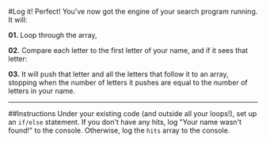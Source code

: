 #Log it!
Perfect! You've now got the engine of your search program running. It will:

**01.** Loop through the array,

**02.** Compare each letter to the first letter of your name, and if it sees that letter:

**03.** It will push that letter and all the letters that follow it to an array, stopping when the number of letters it pushes are equal to the number of letters in your name.
***
##Instructions
Under your existing code (and outside all your loops!), set up an `if/else` statement. If you don't have any hits, log "Your name wasn't found!" to the console. Otherwise, log the `hits` array to the console.